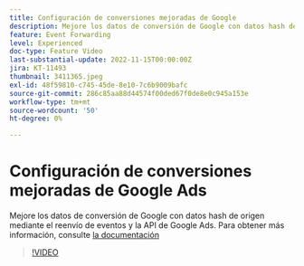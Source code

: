 ```yaml
---
title: Configuración de conversiones mejoradas de Google
description: Mejore los datos de conversión de Google con datos hash de origen mediante el reenvío de eventos y la API de Google Ads.
feature: Event Forwarding
level: Experienced
doc-type: Feature Video
last-substantial-update: 2022-11-15T00:00:00Z
jira: KT-11493
thumbnail: 3411365.jpeg
exl-id: 48f59810-c745-45de-8e10-7c6b9009bafc
source-git-commit: 286c85aa88d44574f00ded67f0de8e0c945a153e
workflow-type: tm+mt
source-wordcount: '50'
ht-degree: 0%

---
```


# Configuración de conversiones mejoradas de Google Ads

Mejore los datos de conversión de Google con datos hash de origen mediante el reenvío de eventos y la API de Google Ads. Para obtener más información, consulte [la documentación](https://experienceleague.adobe.com/docs/experience-platform/tags/extensions/adobe/google-ads-enhanced-conversions/overview.html?lang=es)

>[!VIDEO](https://video.tv.adobe.com/v/3416061/?learn=on&enablevpops&captions=spa)
